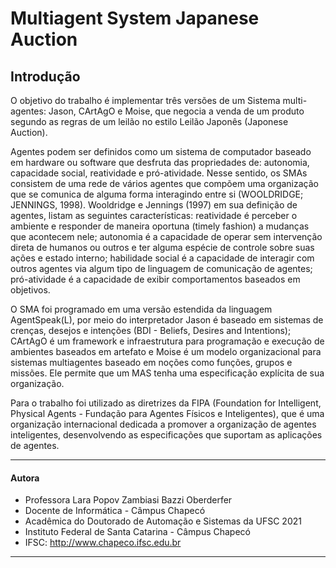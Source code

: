 # Multiagent System Japanese Auction

## Introdução

O objetivo do trabalho é implementar três versões de um Sistema multi-agentes: Jason, CArtAgO e Moise, que negocia a venda de um produto segundo as regras de um leilão no estilo Leilão Japonês (Japonese Auction).
	
Agentes podem ser definidos como um sistema de computador baseado em hardware ou software que desfruta das propriedades de: autonomia, capacidade social, reatividade e pró-atividade. Nesse sentido, os SMAs consistem de uma rede de vários agentes que compõem uma organização que se comunica de alguma forma interagindo entre si  (WOOLDRIDGE; JENNINGS, 1998).
Wooldridge e Jennings (1997) em sua definição de agentes, listam as seguintes características: reatividade é perceber o ambiente e responder de maneira oportuna (timely fashion) a mudanças que acontecem nele; autonomia é a capacidade de operar sem intervenção direta de humanos ou outros e ter alguma espécie de controle sobre suas ações e estado interno; habilidade social é a capacidade de interagir com outros agentes via algum tipo de linguagem de comunicação de agentes; pró-atividade é a capacidade de exibir comportamentos baseados em objetivos.

O SMA foi programado em uma versão estendida da linguagem AgentSpeak(L), por meio do interpretador Jason é baseado em sistemas de crenças, desejos e intenções (BDI - Beliefs, Desires and Intentions); CArtAgO é um framework e infraestrutura para programação e execução de ambientes baseados em artefato e Moise é um modelo organizacional para sistemas multiagentes baseado em noções como funções, grupos e missões. Ele permite que um MAS tenha uma especificação explícita de sua organização. 

Para o trabalho foi utilizado as diretrizes da FIPA (Foundation for Intelligent, Physical Agents - Fundação para Agentes Físicos e Inteligentes), que é uma organização internacional dedicada a promover a organização de agentes inteligentes, desenvolvendo as especificações que suportam as aplicações de agentes.

-------------------------------------------------------------------------------------------------
#### Autora
- Professora Lara Popov Zambiasi Bazzi Oberderfer
- Docente de Informática - Câmpus Chapecó
- Acadêmica do Doutorado de Automação e Sistemas da UFSC 2021  
- Instituto Federal de Santa Catarina - Câmpus Chapecó
- IFSC: http://www.chapeco.ifsc.edu.br
-------------------------------------------------------------------------------------------------
